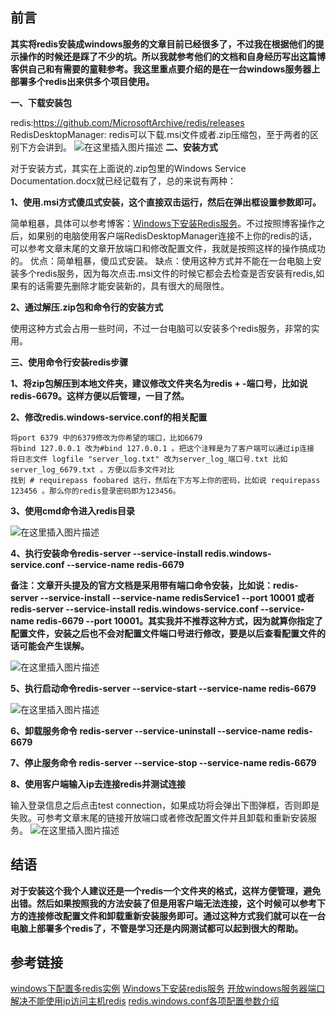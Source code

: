 ﻿## 前言

**其实将redis安装成windows服务的文章目前已经很多了，不过我在根据他们的提示操作的时候还是踩了不少的坑。所以我就参考他们的文档和自身经历写出这篇博客供自己和有需要的童鞋参考。我这里重点要介绍的是在一台windows服务器上部署多个redis出来供多个项目使用。**

 **一、下载安装包**

redis:https://github.com/MicrosoftArchive/redis/releases
RedisDesktopManager:
redis可以下载.msi文件或者.zip压缩包，至于两者的区别下方会讲到。
![在这里插入图片描述](https://img-blog.csdnimg.cn/20190129171308590.?x-oss-process=image/watermark,type_ZmFuZ3poZW5naGVpdGk,shadow_10,text_aHR0cHM6Ly9ibG9nLmNzZG4ubmV0L3FxXzMyNTc0NDM1,size_16,color_FFFFFF,t_70)
**二、安装方式**

对于安装方式，其实在上面说的.zip包里的Windows Service Documentation.docx就已经记载有了，总的来说有两种：

**1、使用.msi方式傻瓜式安装，这个直接双击运行，然后在弹出框设置参数即可。**

简单粗暴，具体可以参考博客：[Windows下安装Redis服务](https://www.cnblogs.com/jaign/articles/7920588.html)。不过按照博客操作之后，如果别的电脑使用客户端RedisDesktopManager连接不上你的redis的话，可以参考文章末尾的文章开放端口和修改配置文件，我就是按照这样的操作搞成功的。
优点：简单粗暴，傻瓜式安装。
缺点：使用这种方式并不能在一台电脑上安装多个redis服务，因为每次点击.msi文件的时候它都会去检查是否安装有redis,如果有的话需要先删除才能安装新的，具有很大的局限性。

**2、通过解压.zip包和命令行的安装方式**

使用这种方式会占用一些时间，不过一台电脑可以安装多个redis服务，非常的实用。

**三、使用命令行安装redis步骤**

  **1、将zip包解压到本地文件夹，建议修改文件夹名为redis + -端口号，比如说redis-6679。这样方便以后管理，一目了然。**
  
 **2、修改redis.windows-service.conf的相关配置**

    将port 6379 中的6379修改为你希望的端口，比如6679
    将bind 127.0.0.1 改为#bind 127.0.0.1 。把这个注释是为了客户端可以通过ip连接
    将日志文件 logfile "server_log.txt" 改为server_log_端口号.txt 比如server_log_6679.txt 。方便以后多文件对比
    找到 # requirepass foobared 这行，然后在下方写上你的密码，比如说 requirepass 123456 。那么你的redis登录密码即为123456。

**3、使用cmd命令进入redis目录**

![在这里插入图片描述](https://img-blog.csdnimg.cn/20190129175340154.?x-oss-process=image/watermark,type_ZmFuZ3poZW5naGVpdGk,shadow_10,text_aHR0cHM6Ly9ibG9nLmNzZG4ubmV0L3FxXzMyNTc0NDM1,size_16,color_FFFFFF,t_70)

**4、执行安装命令redis-server --service-install redis.windows-service.conf  --service-name redis-6679**

**备注：文章开头提及的官方文档是采用带有端口命令安装，比如说：redis-server --service-install --service-name redisService1 --port 10001 或者 redis-server --service-install redis.windows-service.conf --service-name redis-6679 --port 10001。其实我并不推荐这种方式，因为就算你指定了配置文件，安装之后也不会对配置文件端口号进行修改，要是以后查看配置文件的话可能会产生误解。**

![在这里插入图片描述](https://img-blog.csdnimg.cn/20190129180450612.?x-oss-process=image/watermark,type_ZmFuZ3poZW5naGVpdGk,shadow_10,text_aHR0cHM6Ly9ibG9nLmNzZG4ubmV0L3FxXzMyNTc0NDM1,size_16,color_FFFFFF,t_70)

**5、执行启动命令redis-server --service-start --service-name redis-6679**

![在这里插入图片描述](https://img-blog.csdnimg.cn/20190129184130681.?x-oss-process=image/watermark,type_ZmFuZ3poZW5naGVpdGk,shadow_10,text_aHR0cHM6Ly9ibG9nLmNzZG4ubmV0L3FxXzMyNTc0NDM1,size_16,color_FFFFFF,t_70)

**6、卸载服务命令 redis-server --service-uninstall --service-name redis-6679**

**7、停止服务命令 redis-server --service-stop --service-name redis-6679**

**8、使用客户端输入ip去连接redis并测试连接**

输入登录信息之后点击test connection，如果成功将会弹出下图弹框，否则即是失败。可参考文章末尾的链接开放端口或者修改配置文件并且卸载和重新安装服务。
![在这里插入图片描述](https://img-blog.csdnimg.cn/20190129185614683.?x-oss-process=image/watermark,type_ZmFuZ3poZW5naGVpdGk,shadow_10,text_aHR0cHM6Ly9ibG9nLmNzZG4ubmV0L3FxXzMyNTc0NDM1,size_16,color_FFFFFF,t_70)

## 结语

**对于安装这个我个人建议还是一个redis一个文件夹的格式，这样方便管理，避免出错。然后如果按照我的方法安装了但是用客户端无法连接，这个时候可以参考下方的连接修改配置文件和卸载重新安装服务即可。通过这种方式我们就可以在一台电脑上部署多个redis了，不管是学习还是内网测试都可以起到很大的帮助。**

## 参考链接

[windows下配置多redis实例](https://blog.csdn.net/tmtongming/article/details/80590079)
[Windows下安装redis服务](https://www.cnblogs.com/xuzhiwei/p/4569315.html)
[开放windows服务器端口](https://blog.csdn.net/zzq900503/article/details/11936379)
[解决不能使用ip访问主机redis](https://blog.csdn.net/sinat_34191046/article/details/82979664)
[redis.windows.conf各项配置参数介绍](https://blog.csdn.net/tian330114067/article/details/78059204)



